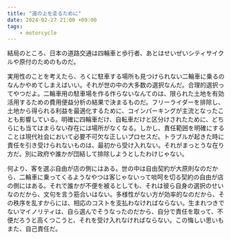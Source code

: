 ```yaml
---
title: "道の上を走るために"
date: 2024-02-27 21:00 +09:00
tags:
    - motorcycle
---
```


結局のところ、日本の道路交通は四輪車と歩行者、あとはせいぜいシティサイクルや原付のためのものだ。

実用性のことを考えたら、ろくに駐車する場所も見つけられない二輪車に乗るのなんかやめてしまえばいい。それが世の中の大多数の選択なんだ。合理的選択ってやつだよ。二輪車用の駐車場を作る作らないなんてのは、限られた土地を有効活用するための費用便益分析の結果で決まるものだ。フリーライダーを排除し、土地から得られる利益を最適化するために、コインパーキングが主流となったことも影響している。明確に四輪車だけ、自転車だけと区分けされたために、どちらにも当てはまらない存在には場所がなくなる。しかし、責任範囲を明確にすることは現代社会において必要不可欠な正しいプロセスだ。トラブルが起きた時に責任を引き受けられないものは、最初から受け入れない。それがまっとうな在り方だ。別に政府や誰かが団結して排除しようとしたわけじゃない。

何より、客を選ぶ自由が店の側にはある。世の中は自由契約が大原則なのだから、二輪車に乗ってくるようなやつは客じゃないって啖呵を切る契約の自由が店の側にはある。それで誰かが不便を被るとしても、それは彼ら自身の選択のせいなのだから、文句を言う筋合いはない。多様性がない方が効率的なのだから、その秩序を乱すからには、相応のコストを支払わなければならない。生まれつきでないマイノリティは、自ら選んでそうなったのだから、自分で責任を取って、不便だろうと高くつこうと、それを受け入れなければならない。この悔しい思いもまた、自己責任だ。
